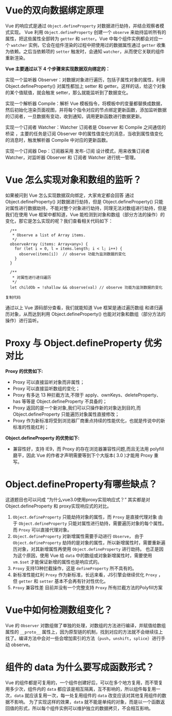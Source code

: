 # Vue的双向数据绑定原理

Vue 的响应式是通过 `Object.defineProperty` 对数据进行劫持，并结合观察者模式实现。 Vue 利用 `Object.defineProperty` 创建一个 `observe` 来劫持监听所有的属性，把这些属性全部转为 `getter` 和 `setter`。Vue 中每个组件实例都会对应一个 `watcher` 实例，它会在组件渲染的过程中把使用过的数据属性通过 `getter` 收集为依赖。之后当依赖项的 `setter` 触发时，会通知 `watcher`，从而使它关联的组件重新渲染。



**Vue 主要通过以下 4 个步骤来实现数据双向绑定的：**

实现一个监听器 Observer：对数据对象进行遍历，包括子属性对象的属性，利用 Object.defineProperty() 对属性都加上 setter 和 getter。这样的话，给这个对象的某个值赋值，就会触发 setter，那么就能监听到了数据变化。

实现一个解析器 Compile：解析 Vue 模板指令，将模板中的变量都替换成数据，然后初始化渲染页面视图，并将每个指令对应的节点绑定更新函数，添加监听数据的订阅者，一旦数据有变动，收到通知，调用更新函数进行数据更新。

实现一个订阅者 Watcher：Watcher 订阅者是 Observer 和 Compile 之间通信的桥梁 ，主要的任务是订阅 Observer 中的属性值变化的消息，当收到属性值变化的消息时，触发解析器 Compile 中对应的更新函数。

实现一个订阅器 Dep：订阅器采用 发布-订阅 设计模式，用来收集订阅者 Watcher，对监听器 Observer 和 订阅者 Watcher 进行统一管理。



# Vue 怎么实现对象和数组的监听？

如果被问到 Vue 怎么实现数据双向绑定，大家肯定都会回答 通过 Object.defineProperty() 对数据进行劫持，但是  Object.defineProperty() 只能对属性进行数据劫持，不能对整个对象进行劫持，同理无法对数组进行劫持，但是我们在使用 Vue 框架中都知道，Vue 能检测到对象和数组（部分方法的操作）的变化，那它是怎么实现的呢？我们查看相关代码如下：

```
  /**
   * Observe a list of Array items.
   */
  observeArray (items: Array<any>) {
    for (let i = 0, l = items.length; i < l; i++) {
      observe(items[i])  // observe 功能为监测数据的变化
    }
  }

  /**
   * 对属性进行递归遍历
   */
  let childOb = !shallow && observe(val) // observe 功能为监测数据的变化

复制代码
```

通过以上 Vue 源码部分查看，我们就能知道 Vue 框架是通过遍历数组 和递归遍历对象，从而达到利用  Object.defineProperty() 也能对对象和数组（部分方法的操作）进行监听。



# Proxy 与 Object.defineProperty 优劣对比

**Proxy 的优势如下:**

- Proxy 可以直接监听对象而非属性；
- Proxy 可以直接监听数组的变化；
- Proxy 有多达 13 种拦截方法,不限于 apply、ownKeys、deleteProperty、has 等等是 Object.defineProperty 不具备的；
- Proxy 返回的是一个新对象,我们可以只操作新的对象达到目的,而 Object.defineProperty 只能遍历对象属性直接修改；
- Proxy 作为新标准将受到浏览器厂商重点持续的性能优化，也就是传说中的新标准的性能红利；

**Object.defineProperty 的优势如下:**

- 兼容性好，支持 IE9，而 Proxy 的存在浏览器兼容性问题,而且无法用 polyfill 磨平，因此 Vue 的作者才声明需要等到下个大版本( 3.0 )才能用 Proxy 重写。



# Object.defineProperty有哪些缺点？

这道题目也可以问成 “为什么vue3.0使用proxy实现响应式？” 其实都是对Object.defineProperty 和 proxy实现响应式的对比。

1. `Object.defineProperty` 只能劫持对象的属性，而 `Proxy` 是直接代理对象
    由于 `Object.defineProperty` 只能对属性进行劫持，需要遍历对象的每个属性。而 `Proxy` 可以直接代理对象。
2. `Object.defineProperty` 对新增属性需要手动进行 `Observe`， 由于 `Object.defineProperty` 劫持的是对象的属性，所以新增属性时，需要重新遍历对象，对其新增属性再使用 `Object.defineProperty` 进行劫持。 也正是因为这个原因，使用 Vue 给 `data` 中的数组或对象新增属性时，需要使用 `vm.$set` 才能保证新增的属性也是响应式的。
3. `Proxy` 支持13种拦截操作，这是 `defineProperty` 所不具有的。
4. 新标准性能红利
    `Proxy` 作为新标准，长远来看，JS引擎会继续优化 `Proxy` ，但 `getter` 和 `setter` 基本不会再有针对性优化。
5. `Proxy` 兼容性差 目前并没有一个完整支持 `Proxy` 所有拦截方法的Polyfill方案



# Vue中如何检测数组变化？

Vue 的 `Observer` 对数组做了单独的处理，对数组的方法进行编译，并赋值给数组属性的 `__proto__` 属性上，因为原型链的机制，找到对应的方法就不会继续往上找了。编译方法中会对一些会增加索引的方法（`push`，`unshift`，`splice`）进行手动 observe。



# 组件的 data 为什么要写成函数形式？

Vue 的组件都是可复用的，一个组件创建好后，可以在多个地方复用，而不管复用多少次，组件内的 `data` 都应该是相互隔离，互不影响的，所以组件每复用一次，`data` 就应该复用一次，每一处复用组件的 `data` 改变应该对其他复用组件的数据不影响。
 为了实现这样的效果，`data` 就不能是单纯的对象，而是以一个函数返回值的形式，所以每个组件实例可以维护独立的数据拷贝，不会相互影响。


